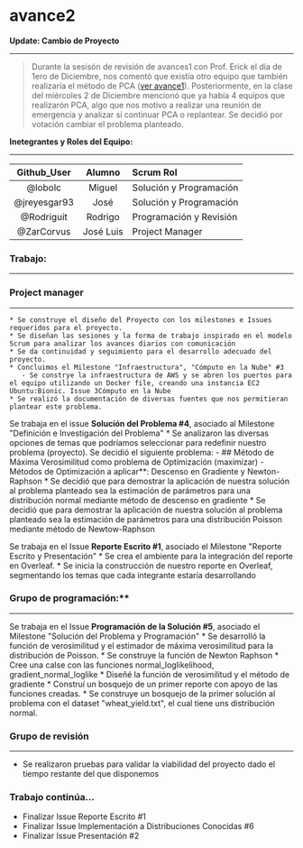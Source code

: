 # avance2

**Update: Cambio de Proyecto**
_______
> Durante la sesisón de revisión de avances1 con Prof. Erick el día de 1ero de Diciembre, nos comentó que existía otro equipo que también realizaría el método de PCA
([ver avance1](https://github.com/Rodriguit/analisis-numerico-computo-cientifico/tree/optimizacion-2020-2/proyecto_final/proyectos/equipos/equipo_hessiano/avance1)).
Posteriormente, en la clase del miércoles 2 de Diciembre mencionó que ya había 4 equipos que realizarón PCA, algo que nos motivo a realizar una reunión de emergencia y analizar
si continuar PCA o replantear. Se decidió por votación cambiar el problema planteado.

**Inetegrantes y Roles del Equipo:**
_______

| Github_User  | Alumno    | Scrum Rol                      |
|:------------:|:---------:|:-------------------------------|
| @lobolc      | Miguel    | Solución y Programación        |
| @jreyesgar93 | José      | Solución y Programación        |
| @Rodriguit   | Rodrigo   | Programación y Revisión        |
| @ZarCorvus   | José Luis | Project Manager                |

### Trabajo:
_______

### Project manager
_______

    * Se construye el diseño del Proyecto con los milestones e Issues requeridos para el proyecto.
    * Se diseñan las sesiones y la forma de trabajo inspirado en el modelo Scrum para analizar los avances diarios con comunicación
    * Se da continuidad y seguimiento para el desarrollo adecuado del proyecto.
    * Concluimos el Milestone "Infraestructura", "Cómputo en la Nube" #3
       - Se constrye la infraestructura de AWS y se abren los puertos para el equipo utilizando un Docker file, creando una instancia EC2 Ubuntu:Bionic. Issue 3Cómputo en la Nube 
    * Se realizó la documentación de diversas fuentes que nos permitieran plantear este problema.

Se trabaja en el issue **Solución del Problema #4**, asociado al Milestone "Definición e Investigación del Problema"
    * Se analizaron las diversas opciones de temas que podríamos seleccionar para redefinir nuestro problema (proyecto). Se decidió el siguiente problema:
      - ## Método de Máxima Verosimilitud como problema de Optimización (maximizar)
      - Métodos de Optimización a aplicar**: Descenso en Gradiente y Newton-Raphson
    * Se decidió que para demostrar la aplicación de nuestra solución al problema planteado sea la estimación de parámetros para una distribución normal mediante método de
    descenso en gradiente
    * Se decidió que para demostrar la aplicación de nuestra solución al problema planteado sea la estimación de parámetros para una distribución Poisson mediante método de
    Newtow-Raphson

Se trabaja en el Issue **Reporte Escrito #1**, asociado el Milestone "Reporte Escrito y Presentación"
    * Se crea el ambiente para la integración del reporte en Overleaf.
    * Se inicia la construcción de nuestro reporte en Overleaf, segmentando los temas que cada integrante estaría desarrollando


### Grupo de programación:**
_______   

Se trabaja en el Issue **Programación de la Solución #5**, asociado el Milestone "Solución del Problema y Programación"
    * Se desarrolló la función de verosimilitud y el estimador de máxima verosimilitud para la distribución de Poisson.
    * Se construye la función de Newton Raphson
    * Cree una calse con las funciones normal_loglikelihood, gradient_normal_loglike
    * Diseñé la función de verosimilitud y el método de gradiente
    * Construí un bosquejo de un primer reporte con apoyo de las funciones creadas. 
    * Se construye un bosquejo de la primer solución al problema con el dataset "wheat_yield.txt", el cual tiene uns distribución normal.

### Grupo de revisión
_______
* Se realizaron pruebas para validar la viabilidad del proyecto dado el tiempo restante del que disponemos

### Trabajo continúa...

- Finalizar Issue Reporte Escrito #1
- Finalizar Issue Implementación a Distribuciones Conocidas #6 
- Finalizar Issue Presentación #2




